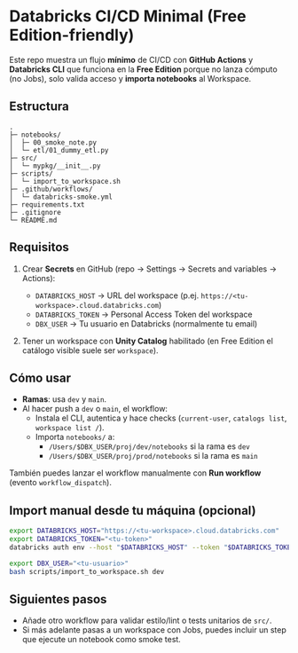 # Databricks CI/CD Minimal (Free Edition-friendly)

Este repo muestra un flujo **mínimo** de CI/CD con **GitHub Actions** y **Databricks CLI** que funciona en la **Free Edition** porque no lanza cómputo (no Jobs), solo valida acceso y **importa notebooks** al Workspace.

## Estructura

```
.
├─ notebooks/
│  ├─ 00_smoke_note.py
│  └─ etl/01_dummy_etl.py
├─ src/
│  └─ mypkg/__init__.py
├─ scripts/
│  └─ import_to_workspace.sh
├─ .github/workflows/
│  └─ databricks-smoke.yml
├─ requirements.txt
├─ .gitignore
└─ README.md
```

## Requisitos

1. Crear **Secrets** en GitHub (repo → Settings → Secrets and variables → Actions):
   - `DATABRICKS_HOST` → URL del workspace (p.ej. `https://<tu-workspace>.cloud.databricks.com`)
   - `DATABRICKS_TOKEN` → Personal Access Token del workspace
   - `DBX_USER` → Tu usuario en Databricks (normalmente tu email)

2. Tener un workspace con **Unity Catalog** habilitado (en Free Edition el catálogo visible suele ser `workspace`).

## Cómo usar

- **Ramas**: usa `dev` y `main`.
- Al hacer push a `dev` o `main`, el workflow:
  - Instala el CLI, autentica y hace checks (`current-user`, `catalogs list`, `workspace list /`).
  - Importa `notebooks/` a:
    - `/Users/$DBX_USER/proj/dev/notebooks` si la rama es `dev`
    - `/Users/$DBX_USER/proj/prod/notebooks` si la rama es `main`

También puedes lanzar el workflow manualmente con **Run workflow** (evento `workflow_dispatch`).

## Import manual desde tu máquina (opcional)

```bash
export DATABRICKS_HOST="https://<tu-workspace>.cloud.databricks.com"
export DATABRICKS_TOKEN="<tu-token>"
databricks auth env --host "$DATABRICKS_HOST" --token "$DATABRICKS_TOKEN"

export DBX_USER="<tu-usuario>"
bash scripts/import_to_workspace.sh dev
```

## Siguientes pasos

- Añade otro workflow para validar estilo/lint o tests unitarios de `src/`.
- Si más adelante pasas a un workspace con Jobs, puedes incluir un step que ejecute un notebook como smoke test.
